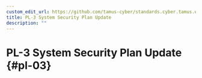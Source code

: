 ```yaml
---
custom_edit_url: https://github.com/tamus-cyber/standards.cyber.tamus.edu/tree/main/content/tamus.edu/TAMUS_profile.xml
title: PL-3 System Security Plan Update
description: ""
---
```


# PL-3 System Security Plan Update {#pl-03}

